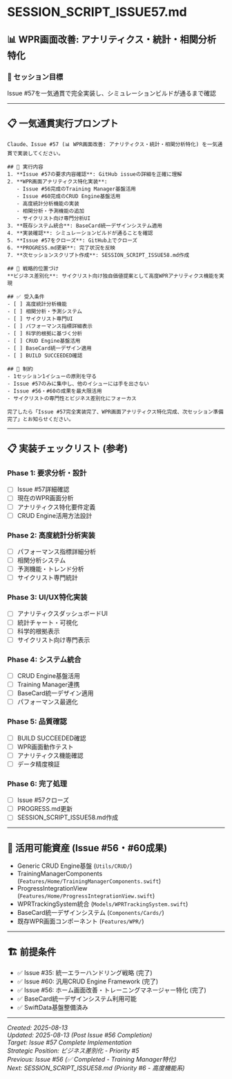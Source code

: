 # SESSION_SCRIPT_ISSUE57.md
## 📊 WPR画面改善: アナリティクス・統計・相関分析特化

### 🎯 セッション目標
Issue #57を一気通貫で完全実装し、シミュレーションビルドが通るまで確認

---

## 📋 **一気通貫実行プロンプト**

```
Claude、Issue #57 (📊 WPR画面改善: アナリティクス・統計・相関分析特化) を一気通貫で実装してください。

## 🎯 実行内容
1. **Issue #57の要求内容確認**: GitHub issueの詳細を正確に理解
2. **WPR画面アナリティクス特化実装**: 
   - Issue #56完成のTraining Manager基盤活用
   - Issue #60完成のCRUD Engine基盤活用
   - 高度統計分析機能の実装
   - 相関分析・予測機能の追加
   - サイクリスト向け専門分析UI
3. **既存システム統合**: BaseCard統一デザインシステム適用
4. **実装確認**: シミュレーションビルドが通ることを確認
5. **Issue #57をクローズ**: GitHub上でクローズ
6. **PROGRESS.md更新**: 完了状況を反映
7. **次セッションスクリプト作成**: SESSION_SCRIPT_ISSUE58.md作成

## 🎯 戦略的位置づけ
**ビジネス差別化**: サイクリスト向け独自価値提案として高度WPRアナリティクス機能を実現

## ✅ 受入条件
- [ ] 高度統計分析機能
- [ ] 相関分析・予測システム
- [ ] サイクリスト専門UI
- [ ] パフォーマンス指標詳細表示
- [ ] 科学的根拠に基づく分析
- [ ] CRUD Engine基盤活用
- [ ] BaseCard統一デザイン適用
- [ ] BUILD SUCCEEDED確認

## 📌 制約
- 1セッション1イシューの原則を守る
- Issue #57のみに集中し、他のイシューには手を出さない
- Issue #56・#60の成果を最大限活用
- サイクリストの専門性とビジネス差別化にフォーカス

完了したら「Issue #57完全実装完了、WPR画面アナリティクス特化完成、次セッション準備完了」とお知らせください。
```

---

## 📋 **実装チェックリスト** (参考)

### Phase 1: 要求分析・設計
- [ ] Issue #57詳細確認
- [ ] 現在のWPR画面分析
- [ ] アナリティクス特化要件定義
- [ ] CRUD Engine活用方法設計

### Phase 2: 高度統計分析実装
- [ ] パフォーマンス指標詳細分析
- [ ] 相関分析システム
- [ ] 予測機能・トレンド分析
- [ ] サイクリスト専門統計

### Phase 3: UI/UX特化実装
- [ ] アナリティクスダッシュボードUI
- [ ] 統計チャート・可視化
- [ ] 科学的根拠表示
- [ ] サイクリスト向け専門表示

### Phase 4: システム統合
- [ ] CRUD Engine基盤活用
- [ ] Training Manager連携
- [ ] BaseCard統一デザイン適用
- [ ] パフォーマンス最適化

### Phase 5: 品質確認
- [ ] BUILD SUCCEEDED確認
- [ ] WPR画面動作テスト
- [ ] アナリティクス機能確認
- [ ] データ精度検証

### Phase 6: 完了処理
- [ ] Issue #57クローズ
- [ ] PROGRESS.md更新  
- [ ] SESSION_SCRIPT_ISSUE58.md作成

---

## 🔗 **活用可能資産** (Issue #56・#60成果)
- Generic CRUD Engine基盤 (`Utils/CRUD/`)
- TrainingManagerComponents (`Features/Home/TrainingManagerComponents.swift`)
- ProgressIntegrationView (`Features/Home/ProgressIntegrationView.swift`)
- WPRTrackingSystem統合 (`Models/WPRTrackingSystem.swift`)
- BaseCard統一デザインシステム (`Components/Cards/`)
- 既存WPR画面コンポーネント (`Features/WPR/`)

---

## 🏗️ **前提条件**
- ✅ Issue #35: 統一エラーハンドリング戦略 (完了)
- ✅ Issue #60: 汎用CRUD Engine Framework (完了)
- ✅ Issue #56: ホーム画面改善・トレーニングマネージャー特化 (完了)
- ✅ BaseCard統一デザインシステム利用可能
- ✅ SwiftData基盤整備済み

---

*Created: 2025-08-13*  
*Updated: 2025-08-13 (Post Issue #56 Completion)*  
*Target: Issue #57 Complete Implementation*  
*Strategic Position: ビジネス差別化 - Priority #5*  
*Previous: Issue #56 (✅ Completed - Training Manager特化)*  
*Next: SESSION_SCRIPT_ISSUE58.md (Priority #6 - 高度機能系)*